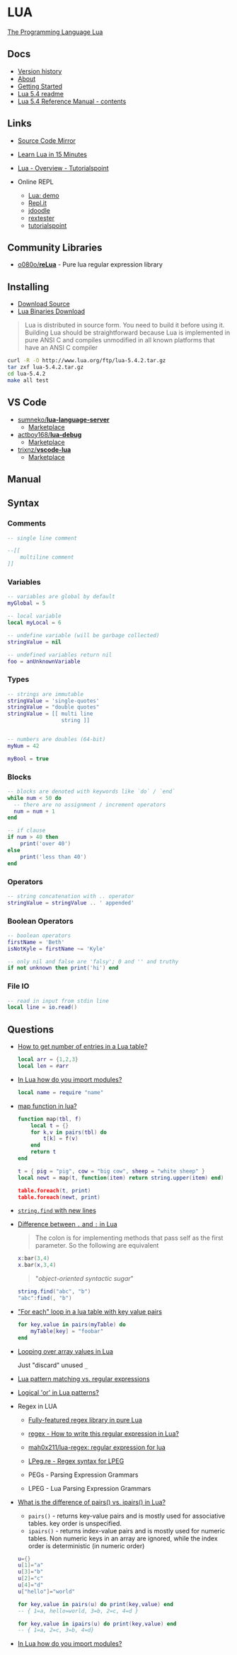 # LUA

[The Programming Language Lua](https://www.lua.org/)

## Docs

* [Version history](https://www.lua.org/versions.html)
* [About](https://www.lua.org/about.html)
* [Getting Started](https://www.lua.org/start.html)
* [Lua 5.4 readme](http://www.lua.org/work/doc/)
* [Lua 5.4 Reference Manual - contents](http://www.lua.org/work/doc/contents.html)

## Links

* [Source Code Mirror](https://github.com/lua/lua)
* [Learn Lua in 15 Minutes](http://tylerneylon.com/a/learn-lua/)
* [Lua - Overview - Tutorialspoint](https://www.tutorialspoint.com/lua/lua_overview.htm)

* Online REPL
  * [Lua: demo](https://www.lua.org/cgi-bin/demo)
  * [Repl.it](https://repl.it/languages/lua)
  * [jdoodle](https://www.jdoodle.com/execute-lua-online/)
  * [rextester](https://rextester.com/l/lua_online_compiler)
  * [tutorialspoint](https://www.tutorialspoint.com/execute_lua_online.php)

## Community Libraries

* [o080o/**reLua**](https://github.com/o080o/reLua) - Pure lua regular expression library

## Installing

* [Download Source](https://www.lua.org/download.html)
* [Lua Binaries Download](http://luabinaries.sourceforge.net/download.html)

> Lua is distributed in source form. You need to build it before using it. Building Lua should be straightforward because Lua is implemented in pure ANSI C and compiles unmodified in all known platforms that have an ANSI C compiler


```bash
curl -R -O http://www.lua.org/ftp/lua-5.4.2.tar.gz
tar zxf lua-5.4.2.tar.gz
cd lua-5.4.2
make all test
```

## VS Code


* [sumneko/**lua-language-server**](https://github.com/sumneko/lua-language-server)
  * [Marketplace](https://marketplace.visualstudio.com/items?itemName=sumneko.lua)
* [actboy168/**lua-debug**](https://github.com/actboy168/lua-debug)
  * [Marketplace](https://marketplace.visualstudio.com/items?itemName=actboy168.lua-debug)
* [trixnz/**vscode-lua**](https://github.com/trixnz/vscode-lua)
  * [Marketplace](https://marketplace.visualstudio.com/items?itemName=trixnz.vscode-lua)

## Manual


## Syntax

### Comments

```lua
-- single line comment

--[[
    multiline comment
]]
```

### Variables

```lua
-- variables are global by default
myGlobal = 5

-- local variable
local myLocal = 6

-- undefine variable (will be garbage collected)
stringValue = nil

-- undefined variables return nil
foo = anUnknownVariable
```

### Types

```lua
-- strings are immutable
stringValue = 'single-quotes'
stringValue = "double quotes"
stringValue = [[ multi line
                 string ]]


-- numbers are doubles (64-bit)
myNum = 42

myBool = true
```

### Blocks

```lua
-- blocks are denoted with keywords like `do` / `end`
while num < 50 do
  -- there are no assignment / increment operators
  num = num + 1
end

-- if clause
if num > 40 then
    print('over 40')
else
    print('less than 40')
end
```

### Operators

```lua
-- string concatenation with .. operator
stringValue = stringValue .. ' appended'
```

### Boolean Operators

```lua
-- boolean operators
firstName = 'Beth'
isNotKyle = firstName ~= 'Kyle'

-- only nil and false are 'falsy'; 0 and '' and truthy
if not unknown then print('hi') end


```

### File IO

```lua
-- read in input from stdin line
local line = io.read()
```

## Questions

* [How to get number of entries in a Lua table?](https://stackoverflow.com/q/2705793/1366033)


  ```lua
  local arr = {1,2,3}
  local len = #arr
  ```

* [In Lua how do you import modules?](https://stackoverflow.com/q/7248877/1366033)


  ```lua
  local name = require "name"
  ```

* [map function in lua?](https://stackoverflow.com/q/11669926/1366033)


  ```lua
  function map(tbl, f)
      local t = {}
      for k,v in pairs(tbl) do
          t[k] = f(v)
      end
      return t
  end

  t = { pig = "pig", cow = "big cow", sheep = "white sheep" }
  local newt = map(t, function(item) return string.upper(item) end)

  table.foreach(t, print)
  table.foreach(newt, print)
  ```


* [`string.find` with new lines](https://stackoverflow.com/q/6491701/1366033)


* [Difference between `.` and `:` in Lua](https://stackoverflow.com/q/4911186/1366033)


  > The colon is for implementing methods that pass self as the first parameter. So the following are equivalent

  ```lua
  x:bar(3,4)
  x.bar(x,3,4)
  ```

  > "*object-oriented syntactic sugar*"

  ```lua
  string.find("abc", "b")
  "abc":find(, "b")
  ```


* ["For each" loop in a lua table with key value pairs](https://stackoverflow.com/q/13081620/1366033)

  ```lua
  for key,value in pairs(myTable) do
      myTable[key] = "foobar"
  end
  ```

* [Looping over array values in Lua](https://stackoverflow.com/q/39991717/1366033)

  Just "discard" unused `_`



* [Lua pattern matching vs. regular expressions](https://stackoverflow.com/q/2693334/1366033)

* [Logical 'or' in Lua patterns?](https://stackoverflow.com/q/3462370/1366033)

* Regex in LUA

  * [Fully-featured regex library in pure Lua](https://stackoverflow.com/q/54092273/1366033)
  * [regex - How to write this regular expression in Lua?](https://stackoverflow.com/q/6192137/1366033)
  * [mah0x211/lua-regex: regular expression for lua](https://github.com/mah0x211/lua-regex)
  * [LPeg.re - Regex syntax for LPEG](http://www.inf.puc-rio.br/~roberto/lpeg/re.html)

  * PEGs - Parsing Expression Grammars
  * LPEG - Lua Parsing Expression Grammars


* [What is the difference of pairs() vs. ipairs() in Lua?](https://stackoverflow.com/q/55108794/1366033)

  * `pairs()` - returns key-value pairs and is mostly used for associative tables. key order is unspecified.
  * `ipairs()` - returns index-value pairs and is mostly used for numeric tables. Non numeric keys in an array are ignored, while the index order is deterministic (in numeric order)

  ```lua
  u={}
  u[1]="a"
  u[3]="b"
  u[2]="c"
  u[4]="d"
  u["hello"]="world"

  for key,value in pairs(u) do print(key,value) end
  -- { 1=a, hello=world, 3=b, 2=c, 4=d }

  for key,value in ipairs(u) do print(key,value) end
  -- { 1=a, 2=c, 3=b, 4=d}
  ```

* [In Lua how do you import modules?](https://stackoverflow.com/q/7248877/1366033)


